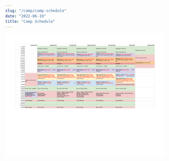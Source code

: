 ```yaml
---
slug: "/camp/camp-schedule"
date: "2022-06-19"
title: "Camp Schedule"
---
```

![credentials](./camp_schedule.png)